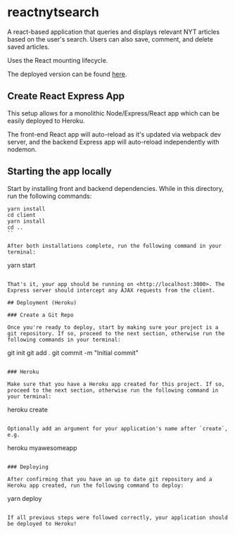 # reactnytsearch

A react-based application that queries and displays relevant NYT articles based on the user's search. Users can also save, comment, and delete saved articles.

Uses the React mounting lifecycle.

The deployed version can be found [here](https://safe-chamber-44968.herokuapp.com/).

## Create React Express App

This setup allows for a monolithic Node/Express/React app which can be easily deployed to Heroku.

The front-end React app will auto-reload as it's updated via webpack dev server, and the backend Express app will auto-reload independently with nodemon.

## Starting the app locally

Start by installing front and backend dependencies. While in this directory, run the following commands:

```
yarn install
cd client
yarn install
cd ..
``

After both installations complete, run the following command in your terminal:

```
yarn start
```

That's it, your app should be running on <http://localhost:3000>. The Express server should intercept any AJAX requests from the client.

## Deployment (Heroku)

### Create a Git Repo

Once you're ready to deploy, start by making sure your project is a git repository. If so, proceed to the next section, otherwise run the following commands in your terminal:

```
git init
git add .
git commit -m "Initial commit"
```

### Heroku

Make sure that you have a Heroku app created for this project. If so, proceed to the next section, otherwise run the following command in your terminal:

```
heroku create
```

Optionally add an argument for your application's name after `create`, e.g.

```
heroku myawesomeapp
```

### Deploying

After confirming that you have an up to date git repository and a Heroku app created, run the following command to deploy:

```
yarn deploy
```

If all previous steps were followed correctly, your application should be deployed to Heroku!
